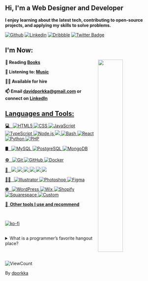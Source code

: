 
## Hi, I'm a Web Designer and Developer

**I enjoy learning about the latest tech, contributing to open-source projects, and applying my skills to solve problems.**

<!-- Your badges
You can use the website to generate badges: https://shields.io/
-->

[![Github](https://img.shields.io/badge/-Github-000?style=flat&logo=Github&logoColor=white)](https://github.com/dporkka)
[![Linkedin](https://img.shields.io/badge/-LinkedIn-blue?style=flat&logo=Linkedin&logoColor=white)](https://www.linkedin.com/in/david-porkka/)
[![Dribbble](https://img.shields.io/badge/-Dribbble-pink?style=flat&logo=Dribbble&logoColor=white)](https://dribbble.com/dapodigital)
[![Twitter Badge](https://img.shields.io/badge/-Twitter-1da1f2?style=flat-square&labelColor=1da1f2&logo=twitter&logoColor=white&link=https://twitter.com/dporkka)](https://twitter.com/dporkka)

## I'm Now:

<!-- Any image aligned to the right. Beware the width -->
<!-- Icons can be found at Emojiterra https://emojiterra.com/ -->


<img src="https://i.giphy.com/media/v1.Y2lkPTc5MGI3NjExN25wOXN1Z2x4NXRnem83Zmo3bGd6a2VpYzNmYnFuZmc1NHZjdmhseSZlcD12MV9pbnRlcm5hbF9naWZfYnlfaWQmY3Q9Zw/xT9IgzoKnwFNmISR8I/giphy.gif" width="40%" align="right">
<!-- <img src="https://media.giphy.com/media/QHE5gWI0QjqF2/giphy.gif" width="40%" align="right"> -->

<!-- **👨🏽‍💻 Working on: <a href="https://nulango.com" target="_blank">Nulango</a>** -->

 **📙 Reading <a href="https://www.davidporkka.com/books">Books</a>** 

 **🎵 Listening to: <a href="https://open.spotify.com/user/wilhelm_lavender?si=cdc81a4db6d44620&nd=1&dlsi=b96f280269ee47ab" target="_blank">Music</a>** 
 
 **🧑‍💼 Available for hire**
 
 **📫 Email <a href="mailto:davidporkka@gmail.com">davidporkka@gmail.com</a> or connect on <a href="https://www.linkedin.com/in/david-porkka" target="_blank">LinkedIn**


## Languages and Tools: 
  
  <!-- Your languages and tools. Be careful with the alignment. 
  You can use this sites to get logos: https://www.vectorlogo.zone or https://simpleicons.org/
  -->
  <!-- <img width="40%" height="180em" align="right" alt="Github" src="https://github-readme-stats.vercel.app/api/top-langs/?username=dporkka&theme=buefy&layout=compact" /> -->

**💻 &nbsp;**
  ![HTML5](https://img.shields.io/badge/-HTML5-333333?style=flat&logo=HTML5)
  ![CSS](https://img.shields.io/badge/-CSS-333333?style=flat&logo=CSS3&logoColor=1572B6)
  ![JavaScript](https://img.shields.io/badge/-JavaScript-333333?style=flat&logo=javascript)
  ![TypeScript](https://img.shields.io/badge/-TypeScript-333333?style=flat&logo=typescript)
  ![Node.js](https://img.shields.io/badge/-Node.js-333333?style=flat&logo=node.js)
  <img src="https://img.shields.io/badge/-Express.js-333333?style=flat">
  ![Bash](https://img.shields.io/badge/-Bash-333333?style=flat&logo=bash)
  ![React](https://img.shields.io/badge/-React-333333?style=flat&logo=react)
  ![Python](https://img.shields.io/badge/-Python-333333?style=flat&logo=python)
  ![PHP](https://img.shields.io/badge/-PHP-333333?style=flat&logo=php)
  
**🛢 &nbsp;**
  ![MySQL](https://img.shields.io/badge/-MySQL-333333?style=flat&logo=mysql)
  ![PostgreSQL](https://img.shields.io/badge/-PostgreSQL-333333?style=flat&logo=postgresql)
  ![MongoDB](https://img.shields.io/badge/-MongoDB-333333?style=flat&logo=mongodb)

**⚙️ &nbsp;**
  ![Git](https://img.shields.io/badge/-Git-333333?style=flat&logo=git)
  ![GitHub](https://img.shields.io/badge/-GitHub-333333?style=flat&logo=github)
  ![Docker](https://img.shields.io/badge/-Docker-333333?style=flat&logo=docker)
  
**🔧 &nbsp;**
  <img src="http://img.shields.io/badge/-VSCode-333333?style=flat&logo=visual-studio-code&logoColor=white">
  <img src="http://img.shields.io/badge/-AWS-333333?style=flat&logo=amazon-web-services&logoColor=white">
  <img src="http://img.shields.io/badge/-GCP-333333?style=flat&logo=google-cloud-platform&logoColor=white">
  <img src="http://img.shields.io/badge/-Heroku-333333?style=flat&logo=heroku&logoColor=white">
  <img src="http://img.shields.io/badge/-Netlify-333333?style=flat&logo=netlify&logoColor=white">
  <img src="http://img.shields.io/badge/-Vercel-333333?style=flat&logo=vercel&logoColor=white">
  
 **👨‍🎨 &nbsp;**
  ![Illustrator](https://img.shields.io/badge/-Illustrator-333333?style=flat&logo=adobe-illustrator)
  ![Photoshop](https://img.shields.io/badge/-Photoshop-333333?style=flat&logo=adobe-photoshop)
  ![Figma](https://img.shields.io/badge/-Figma-333333?style=flat&logo=figma)

**🌐 &nbsp;**
  ![WordPress](https://img.shields.io/badge/-WordPress-333333?style=flat&logo=wordpress)
  ![Wix](https://img.shields.io/badge/-Wix-333333?style=flat&logo=wix)
  ![Shopify](https://img.shields.io/badge/-Shopify-333333?style=flat&logo=shopify)
  ![Squarespace](https://img.shields.io/badge/-Squarepace-333333?style=flat&logo=squarespace)
  ![Custom](https://img.shields.io/badge/-Custom-333333?style=flat&logo=custom)

**🔨 &nbsp;<a href="https://davidporkka.com/tools/" target="_blank">Other tools I use and recommend</a>**

<br>

[![ko-fi](https://ko-fi.com/img/githubbutton_sm.svg)](https://ko-fi.com/S6S7YJ9T1)

<!-- ### :zap: Recent Activity -->
<!--START_SECTION:activity-->
<!--END_SECTION:activity-->


<!-- Your hits or visitors
site: http://hits.dwyl.com or https://visitor-badge.glitch.me
Both apis are in trouble due to the number of requests, if you know any other to register visitors, great
-->

</details>
<br>
<details>
<summary> What is a programmer’s favorite hangout place? </summary>
<br>
Foo Bar
</details>
<br>

<br>
<p align="left">
  <img alt="ViewCount" src="https://views.whatilearened.today/views/github/dporkka/dporkka.svg" />
</p>

<!-- This readme was created by David Porkka - https://github.com/dporkka -->
By [dporkka](https://github.com/dporkka)

<!-- <img src="https://i.giphy.com/media/v1.Y2lkPTc5MGI3NjExNTR6N2VqeDZ1OTR3bzhmMTZvNWg3MDhsbmdobjg1Z3lxajBubmkxNiZlcD12MV9pbnRlcm5hbF9naWZfYnlfaWQmY3Q9Zw/qgQUggAC3Pfv687qPC/giphy.gif" width="100%" align="center"> -->
</div>
